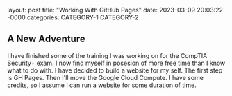 layout: post
title: "Working With GitHub Pages"
date: 2023-03-09 20:03:22 -0000
categories: CATEGORY-1 CATEGORY-2


## A New Adventure

I have finished some of the training I was working on for the CompTIA Security+ exam. I now find myself in posesion of more free time than I know what to do with. I have decided to build a website for my self. The first step is GH Pages. Then I'll move the Google Cloud Compute. I have some credits, so I assume I can run a website for some duration of time. 

